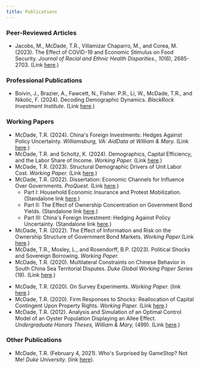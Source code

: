 ```yaml
---
title: Publications
---
```


### Peer-Reviewed Articles

  - Jacobs, M., McDade, T.R., Villamizar Chaparro, M., and Corea, M. (2023). The Effect of COVID-19 and Economic Stimulus on Food Security. *Journal of Racial and Ethnic Health Disparities., 10*(6), 2685-2703. (Link <a href="assets/papers/Jacobs_et_al_Food_Security_and_Covid_2022.pdf">here</a>.)

### Professional Publications

  - Boivin, J., Brazier, A., Fawcett, N., Fisher. P.R., Li, W., McDade, T.R., and Nikolic, F. (2024). Decoding Demographic Dynamics. *BlackRock Investment Institute*. (Link <a href="assets/papers/BII_Decoding_Demographic_Divergence_March_2024.pdf">here</a>.)

### Working Papers

  <!-- - Chinchilla, R., Rueter, D., McDade, T. R., Fisher, P. R., Kochenderfer, M., Cand\`es, E., Hastie, T., and Boyd, S. (2024). Longevity Solutions Project: A Whitepaper. *BlackRock AI Labs Working Paper*. -->
  - McDade, T.R. (2024). China's Foreign Investments: Hedges Against Policy Uncertainty. *Williamsburg, VA: AidData at William & Mary.* (Link <a href="assets/papers/McDade_WPS132_Chinas_Foreign_Investments_Hedges_Against_Policy_Uncertainty_20241020.pdf">here</a>.)
  - McDade, T.R. and Scholtz, K. (2024). Demographics, Capital Efficiency, and the Labor Share of Income. *Working Paper.* (Link <a href="assets/papers/McDade_Scholtz_Demographics_Capital_Efficiency_Labor_Share_20240905.pdf">here</a>.)
  - McDade, T.R. (2023). Structural Demographic Drivers of Unit Labor Cost. *Working Paper.* (Link <a href="assets/papers/McDade_Structural_Demographic_Drivers_of_Unit_Labor_Cost_20240417.pdf">here</a>.)
  - McDade, T.R. (2022). Dissertation: Economic Channels for Influence Over Governments. *ProQuest.* (Link <a href="assets/papers/McDade_Economic_Channels_for_Influence_Over_Goverments_2022.pdf">here</a>.)
    - Part I: Household Economic Insurance and Protest Mobilization. (Standalone link <a href="assets/papers/McDade_Econ_and_Protests_20220406.pdf">here</a>.)
    - Part II: The Effect of Ownership Concentration on Government Bond Yields. (Standalone link <a href="assets/papers/McDade_Bonds_20220409.pdf">here</a>.)
    - Part III: China's Foreign Investment: Hedging Against Policy Uncertainty. (Standalone link <a href="assets/papers/McDade_RAI_20220406.pdf">here</a>.)
  - McDade, T.R. (2022). The Effect of Information and Risk on the Ownership Structure of Government Bond Markets. *Working Paper.*(Link <a href="assets/papers/McDade_Information_and_Bond_Ownership_Structure_20220131.pdf">here</a>.)
  - McDade, T.R., Mosley, L., and Rosendorff, B.P. (2023). Political Shocks and Sovereign Borrowing. *Working Paper.*
  - McDade, T.R. (2020). Multilateral Constraints on Chinese Behavior in South China Sea Territorial Disputes. *Duke Global Working Paper Series* (19). (Link <a href="assets/papers/McDade_Multilateral_Constraints_on_China_SCS_20200312.pdf">here</a>.)
  <!-- (link [here](https://ssrn.com/abstract=3552183) or [here](http://dx.doi.org/10.2139/ssrn.3552183)). -->
  - McDade, T.R. (2020). On Survey Experiments. *Working Paper.* (link <a href="assets/papers/McDade_Survey_Experiments_20200608.pdf">here</a>.)
  - McDade, T.R. (2020). Firm Responses to Shocks: Reallocation of Capital Contingent Upon Property Rights. *Working Paper.* (Link <a href="assets/papers/McDade_Firm_Capital_Reallocation_and_Property_Rights_20200430.pdf">here</a>.)
  - McDade, T.R. (2012). Analysis and Simulation of an Optimal Control Model of an Oyster Population Displaying an Allee Effect. *Undergraduate Honors Theses, William & Mary,* (499). (Link <a href="assets/papers/McDade_Optimal_Control_Oyster_Population_2012.pdf">here</a>.)

### Other Publications

  <!-- - Timothy R. McDade. What Can Insurance Tell Us About the Capitol Mob? *Foreign Policy*, January 21, 2021 (link [here](https://foreignpolicy.com/2021/01/21/what-can-insurance-tell-us-about-the-capitol-mob/)). -->

  - McDade, T.R. (February 4, 2021). Who's Surprised by GameStop? Not Me! *Duke University.* (link [here](https://medium.com/dukeuniversity/whos-surprised-by-gamestop-not-me-741bbc1d92cf)).
